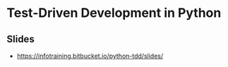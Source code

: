 # Test-Driven Development in Python

## Slides

* https://infotraining.bitbucket.io/python-tdd/slides/

